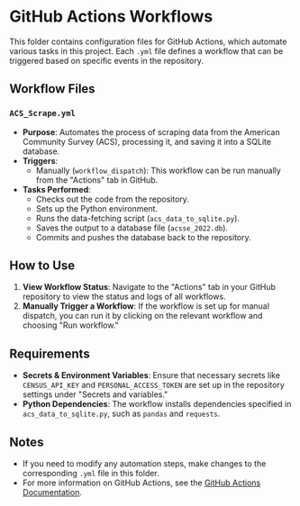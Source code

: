 # GitHub Actions Workflows

This folder contains configuration files for GitHub Actions, which automate various tasks in this project. Each `.yml` file defines a workflow that can be triggered based on specific events in the repository.

## Workflow Files

### `ACS_Scrape.yml`
- **Purpose**: Automates the process of scraping data from the American Community Survey (ACS), processing it, and saving it into a SQLite database.
- **Triggers**: 
  - Manually (`workflow_dispatch`): This workflow can be run manually from the "Actions" tab in GitHub.
- **Tasks Performed**:
  - Checks out the code from the repository.
  - Sets up the Python environment.
  - Runs the data-fetching script (`acs_data_to_sqlite.py`).
  - Saves the output to a database file (`acsse_2022.db`).
  - Commits and pushes the database back to the repository.

## How to Use
1. **View Workflow Status**: Navigate to the "Actions" tab in your GitHub repository to view the status and logs of all workflows.
2. **Manually Trigger a Workflow**: If the workflow is set up for manual dispatch, you can run it by clicking on the relevant workflow and choosing "Run workflow."

## Requirements
- **Secrets & Environment Variables**: Ensure that necessary secrets like `CENSUS_API_KEY` and `PERSONAL_ACCESS_TOKEN` are set up in the repository settings under "Secrets and variables."
- **Python Dependencies**: The workflow installs dependencies specified in `acs_data_to_sqlite.py`, such as `pandas` and `requests`.

## Notes
- If you need to modify any automation steps, make changes to the corresponding `.yml` file in this folder.
- For more information on GitHub Actions, see the [GitHub Actions Documentation](https://docs.github.com/en/actions).
